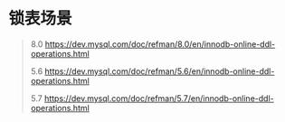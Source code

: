 # 锁表场景

> 8.0 https://dev.mysql.com/doc/refman/8.0/en/innodb-online-ddl-operations.html
>
> 5.6 https://dev.mysql.com/doc/refman/5.6/en/innodb-online-ddl-operations.html
>
> 5.7 https://dev.mysql.com/doc/refman/5.7/en/innodb-online-ddl-operations.html




